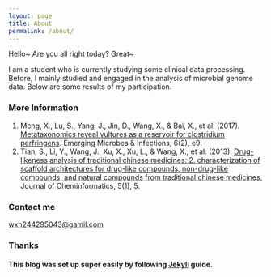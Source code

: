 ```yaml
---
layout: page
title: About
permalink: /about/
---
```


Hello~ Are you all right today? Great~ 

I am a student who is currently studying some clinical data processing. Before, I mainly studied and engaged in the analysis of microbial genome data. Below are some results of my participation.

### More Information

1.	Meng, X., Lu, S., Yang, J., Jin, D., Wang, X., &amp; Bai, X., et al. (2017). [Metataxonomics reveal vultures as a reservoir for clostridium perfringens](https://pubmed.ncbi.nlm.nih.gov/28223683/). Emerging Microbes &amp; Infections, 6(2), e9. 
2. Tian, S., Li, Y., Wang, J., Xu, X., Xu, L., &amp; Wang, X., et al. (2013). [Drug-likeness analysis of traditional chinese medicines: 2. characterization of scaffold architectures for drug-like compounds, non-drug-like compounds, and natural compounds from traditional chinese medicines.](https://pubmed.ncbi.nlm.nih.gov/23336706/) Journal of Cheminformatics, 5(1), 5.


### Contact me

[wxh244295043@gamil.com](mailto:wxh244295043@gamil.com)

### Thanks 

#### This blog was set up super easily by following [Jekyll](https://github.com/jekyll/jekyll) guide.
